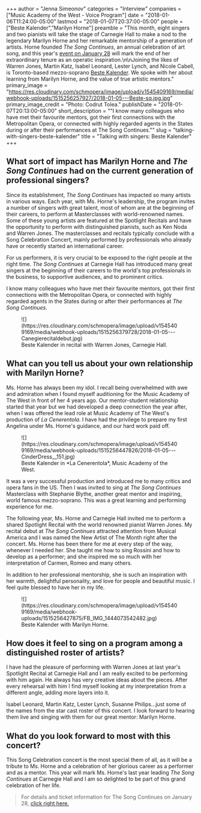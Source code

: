 +++
author = "Jenna Simeonov"
categories = "Interview"
companies = ["Music Academy of the West - Voice Program"]
date = "2018-01-06T11:24:00-05:00"
lastmod = "2018-01-07T20:37:00-05:00"
people = ["Beste Kalender","Marilyn Horne"]
preamble = "This month, eight singers and two pianists will take the stage of Carnegie Hall to make a nod to the legendary Marilyn Horne and her remarkable mentorship of a generation of artists. Horne founded *The Song Continues*, an annual celebration of art song, and this year's [event on January 28](http://www.bestekalender.com/event/the-marilyn-horne-song-celebration-at-carnegie-hall/) will mark the end of her extraordinary tenure as an operatic inspiration.\n\nJoining the likes of Warren Jones, Martin Katz, Isabel Leonard, Lester Lynch, and Nicole Cabell, is Toronto-based mezzo-soprano [Beste Kalender](/scene/people/beste-kalender/). We spoke with her about learning from Marilyn Horne, and the value of true artistic mentors."
primary_image = "https://res.cloudinary.com/schmopera/image/upload/v1545409169/media/webhook-uploads/1515256257927/2018-01-05---Beste-sq.jpg.jpg"
primary_image_credit = "Photo: Codrut Tolea."
publishDate = "2018-01-07T20:13:00-05:00"
short_description = "&quot;I know many colleagues who have met their favourite mentors, got their first connections with the Metropolitan Opera, or connected with highly regarded agents in the States during or after their performances at The Song Continues.&quot;"
slug = "talking-with-singers-beste-kalender"
title = "Talking with singers: Beste Kalender"
+++

## What sort of impact has Marilyn Horne and *The Song Continues* had on the current generation of professional singers?

Since its establishment, *The Song Continues* has impacted so many artists in various ways. Each year, with Ms. Horne's leadership, the program invites a number of singers with great talent, most of whom are at the beginning of their careers, to perform at Masterclasses with world-renowned names. Some of these young artists are featured at the Spotlight Recitals and have the opportunity to perform with distinguished pianists, such as Ken Noda and Warren Jones. The masterclasses and recitals typically conclude with a Song Celebration Concert, mainly performed by professionals who already have or recently started an international career.

For us performers, it is very crucial to be exposed to the right people at the right time. *The Song Continues* at Carnegie Hall has introduced many great singers at the beginning of their careers to the world's top professionals in the business, to supportive audiences, and to prominent critics.

I know many colleagues who have met their favourite mentors, got their first connections with the Metropolitan Opera, or connected with highly regarded agents in the States during or after their performances at *The Song Continues*.

<figure data-type="image">
![](https://res.cloudinary.com/schmopera/image/upload/v1545409169/media/webhook-uploads/1515256379728/2018-01-05---Canegierecitaldebut.jpg)
<figcaption>Beste Kalender in recital with Warren Jones, Carnegie Hall.</figcaption>
</figure>

## What can you tell us about your own relationship with Marilyn Horne?

Ms. Horne has always been my idol. I recall being overwhelmed with awe and admiration when I found myself auditioning for the Music Academy of The West in front of her 4 years ago. Our mentor-student relationship started that year but we had developed a deep connection the year after, when I was offered the lead role at Music Academy of The West's production of *La Cenerentola*. I have had the privilege to prepare my first Angelina under Ms. Horne's guidance, and our hard work paid off.

<figure data-type="image">
![](https://res.cloudinary.com/schmopera/image/upload/v1545409169/media/webhook-uploads/1515256447826/2018-01-05---CinderDress__151.jpg)
<figcaption>Beste Kalender in *La Cenerentola*, Music Academy of the West.</figcaption>
</figure>

It was a very successful production and introduced me to many critics and opera fans in the US. Then I was invited to sing at *The Song Continues* Masterclass with Stephanie Blythe, another great mentor and inspiring, world famous mezzo-soprano. This was a great learning and performing experience for me. 

The following year, Ms. Horne and Carnegie Hall invited me to perform a shared Spotlight Recital with the world renowned pianist Warren Jones. My recital debut at *The Song Continues* attracted attention from Musical America and I was named the New Artist of The Month right after the concert. Ms. Horne has been there for me at every step of the way, whenever I needed her. She taught me how to sing Rossini and how to develop as a performer; and she inspired me so much with her interpretation of Carmen, Romeo and many others. 

In addition to her professional mentorship, she is such an inspiration with her warmth, delightful personality, and love for people and beautiful music. I feel quite blessed to have her in my life.

<figure data-type="image">
![](https://res.cloudinary.com/schmopera/image/upload/v1545409169/media/webhook-uploads/1515256427875/FB_IMG_1444073542482.jpg)
<figcaption>Beste Kalender with Marilyn Horne.</figcaption>
</figure>

## How does it feel to sing on a program among a distinguished roster of artists?

I have had the pleasure of performing with Warren Jones at last year's Spotlight Recital at Carnegie Hall and I am really excited to be performing with him again. He always has very creative ideas about the pieces. After every rehearsal with him I find myself looking at my interpretation from a different angle, adding more layers into it.

Isabel Leonard, Martin Katz, Lester Lynch, Susanne Philips…just some of the names from the star cast roster of this concert. I look forward to hearing them live and singing with them for our great mentor: Marilyn Horne.

## What do you look forward to most with this concert?

This Song Celebration concert is the most special them of all, as it will be a tribute to Ms. Horne and a celebration of her glorious career as a performer and as a mentor. This year will mark Ms. Horne's last year leading *The Song Continues* at Carnegie Hall and I am so delighted to be part of this grand celebration of her life.

>For details and ticket information for The Song Continues on January 28, [click right here.](http://www.bestekalender.com/event/the-marilyn-horne-song-celebration-at-carnegie-hall/) 

